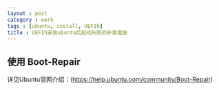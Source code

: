 ```yaml
---
layout : post
category : work
tags : [ubuntu, install, UEFIh]
title : UEFIh安装ubuntu后启动失败的补救措施
---
```


## 使用 Boot-Repair

详见Ubuntu官网介绍：(https://help.ubuntu.com/community/Boot-Repair)
